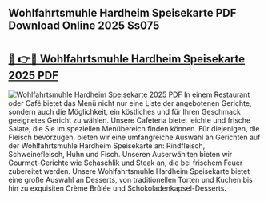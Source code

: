 ## Wohlfahrtsmuhle Hardheim Speisekarte PDF Download Online 2025 Ss075

# <h2><a href="http://gcbttv.nevu.top/?p=Wohlfahrtsmuhle+Hardheim+Speisekarte">🔗 👉🔴 Wohlfahrtsmuhle Hardheim Speisekarte 2025 PDF</a></h2>

[![Wohlfahrtsmuhle Hardheim Speisekarte 2025 PDF](https://i.imgur.com/dBaPXMq.png)](http://gcbttv.nevu.top/?p=Wohlfahrtsmuhle+Hardheim+Speisekarte)
In einem Restaurant oder Café bietet das Menü nicht nur eine Liste der angebotenen Gerichte, sondern auch die Möglichkeit, ein köstliches und für Ihren Geschmack geeignetes Gericht zu wählen. Unsere Cafeteria bietet leichte und frische Salate, die Sie im speziellen Menübereich finden können. Für diejenigen, die Fleisch bevorzugen, bieten wir eine umfangreiche Auswahl an Gerichten auf der Wohlfahrtsmuhle Hardheim Speisekarte an: Rindfleisch, Schweinefleisch, Huhn und Fisch. Unseren Auserwählten bieten wir Gourmet-Gerichte wie Schaschlik und Steak an, die bei frischem Feuer zubereitet werden. Unsere Wohlfahrtsmuhle Hardheim Speisekarte bietet eine große Auswahl an Desserts, von traditionellen Torten und Kuchen bis hin zu exquisiten Crème Brûlée und Schokoladenkapsel-Desserts.
